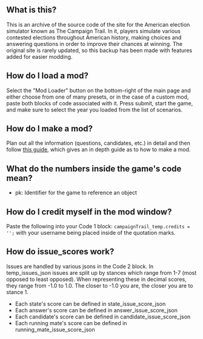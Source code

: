 ## What is this?
This is an archive of the source code of the site for the American election simulator known as The Campaign Trail. In it, players simulate various contested elections throughout American history, making choices and answering questions in order to improve their chances at winning. The original site is rarely updated, so this backup has been made with features added for easier modding. 

## How do I load a mod?
Select the "Mod Loader" button on the bottom-right of the main page and either choose from one of many presets, or in the case of a custom mod, paste both blocks of code associated with it. Press submit, start the game, and make sure to select the year you loaded from the list of scenarios.

## How do I make a mod?
Plan out all the information (questions, candidates, etc.) in detail and then follow [this guide](https://www.reddit.com/r/thecampaigntrail/comments/t7p0y7/the_mod_tutorial_part_1/), which gives an in depth guide as to how to make a mod.

## What do the numbers inside the game's code mean?
- pk: Identifier for the game to reference an object

## How do I credit myself in the mod window?
Paste the following into your Code 1 block: `campaignTrail_temp.credits = '';` with your username being placed inside of the quotation marks. 

## How do issue_scores work?
Issues are handled by various jsons in the Code 2 block. In temp_issues_json issues are split up by stances which range from 1-7 (most opposed to least opposed). When representing these in decimal scores, they range from -1.0 to 1.0. The closer to -1.0 you are, the closer you are to stance 1. 
- Each state's score can be defined in state_issue_score_json
- Each answer's score can be defined in answer_issue_score_json
- Each candidate's score can be defined in candidate_issue_score_json
- Each running mate's score can be defined in running_mate_issue_score_json

